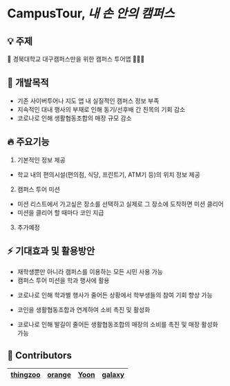 # CampusTour, _내 손 안의 캠퍼스_

## :bulb: 주제
:bus: 경북대학교 대구캠퍼스만을 위한 캠퍼스 투어앱 👩🏻‍🏫

## :pushpin: 개발목적
- 기존 사이버투어나 지도 앱 내 실질적인 캠퍼스 정보 부족
- 지속적인 대내 행사의 부재로 인해 동기/선후배 간 친목의 기회 감소
- 코로나로 인해 생활협동조합의 매장 규모 감소

## :fire: 주요기능
1. 기본적인 정보 제공  
  * 학교 내의 편의시설(편의점, 식당, 프린트기, ATM기 등)의 위치 정보 제공
2. 캠퍼스 투어 미션  
  * 미션 리스트에서 가고싶은 장소를 선택하고 실제로 그 장소에 도착하면 미션 클리어
  * 미션을 클리어 할 때마다 코인 지급
3. 추가예정

## :zap: 기대효과 및 활용방안
- 재학생뿐만 아니라 캠퍼스를 이용하는 모든 시민 사용 가능
- 캠퍼스 투어 미션을 학과 행사에 활용  
 * 코로나로 인해 학과별 행사가 줄어든 상황에서 학부생들의 참여 기회 향상 가능
- 코인을 생활협동조합과 연계하여 소비 촉진 및 활성화  
 * 코로나로 인해 발길이 줄어든 생활협동조합의 매장의 소비를 촉진 및 매장 활성화 가능

## :rainbow: Contributors

[thingzoo](https://github.com/thing-zoo)  | [orange](https://github.com/seeun-320)  | [Yoon](https://github.com/noranmuri)|[galaxy](https://github.com/eunha812)
--|--|--|--
